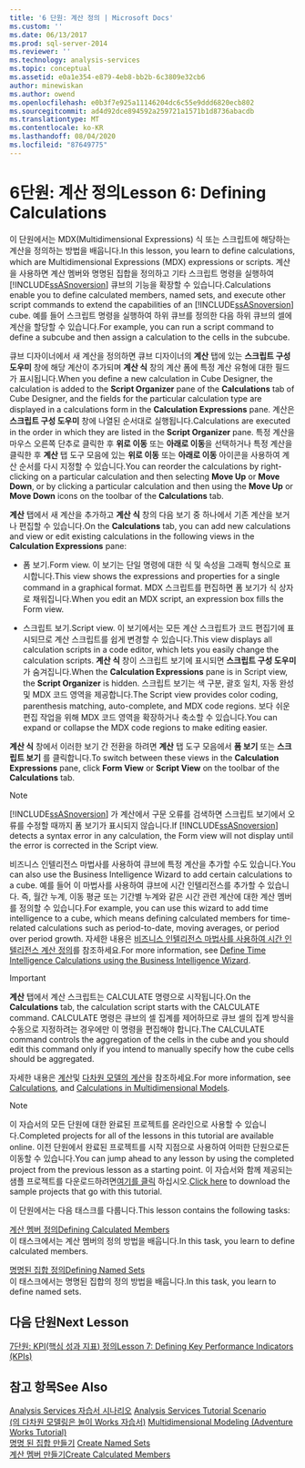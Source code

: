 ```yaml
---
title: '6 단원: 계산 정의 | Microsoft Docs'
ms.custom: ''
ms.date: 06/13/2017
ms.prod: sql-server-2014
ms.reviewer: ''
ms.technology: analysis-services
ms.topic: conceptual
ms.assetid: e0a1e354-e879-4eb8-bb2b-6c3809e32cb6
author: minewiskan
ms.author: owend
ms.openlocfilehash: e0b3f7e925a11146204dc6c55e9ddd6820ecb802
ms.sourcegitcommit: ad4d92dce894592a259721a1571b1d8736abacdb
ms.translationtype: MT
ms.contentlocale: ko-KR
ms.lasthandoff: 08/04/2020
ms.locfileid: "87649775"
---
```

# <a name="lesson-6-defining-calculations"></a><span data-ttu-id="cd10e-102">6단원: 계산 정의</span><span class="sxs-lookup"><span data-stu-id="cd10e-102">Lesson 6: Defining Calculations</span></span>
  <span data-ttu-id="cd10e-103">이 단원에서는 MDX(Multidimensional Expressions) 식 또는 스크립트에 해당하는 계산을 정의하는 방법을 배웁니다.</span><span class="sxs-lookup"><span data-stu-id="cd10e-103">In this lesson, you learn to define calculations, which are Multidimensional Expressions (MDX) expressions or scripts.</span></span> <span data-ttu-id="cd10e-104">계산을 사용하면 계산 멤버와 명명된 집합을 정의하고 기타 스크립트 명령을 실행하여 [!INCLUDE[ssASnoversion](../includes/ssasnoversion-md.md)] 큐브의 기능을 확장할 수 있습니다.</span><span class="sxs-lookup"><span data-stu-id="cd10e-104">Calculations enable you to define calculated members, named sets, and execute other script commands to extend the capabilities of an [!INCLUDE[ssASnoversion](../includes/ssasnoversion-md.md)] cube.</span></span> <span data-ttu-id="cd10e-105">예를 들어 스크립트 명령을 실행하여 하위 큐브를 정의한 다음 하위 큐브의 셀에 계산을 할당할 수 있습니다.</span><span class="sxs-lookup"><span data-stu-id="cd10e-105">For example, you can run a script command to define a subcube and then assign a calculation to the cells in the subcube.</span></span>  
  
 <span data-ttu-id="cd10e-106">큐브 디자이너에서 새 계산을 정의하면 큐브 디자이너의 **계산** 탭에 있는 **스크립트 구성 도우미** 창에 해당 계산이 추가되며 **계산 식** 창의 계산 폼에 특정 계산 유형에 대한 필드가 표시됩니다.</span><span class="sxs-lookup"><span data-stu-id="cd10e-106">When you define a new calculation in Cube Designer, the calculation is added to the **Script Organizer** pane of the **Calculations** tab of Cube Designer, and the fields for the particular calculation type are displayed in a calculations form in the **Calculation Expressions** pane.</span></span> <span data-ttu-id="cd10e-107">계산은 **스크립트 구성 도우미** 창에 나열된 순서대로 실행됩니다.</span><span class="sxs-lookup"><span data-stu-id="cd10e-107">Calculations are executed in the order in which they are listed in the **Script Organizer** pane.</span></span> <span data-ttu-id="cd10e-108">특정 계산을 마우스 오른쪽 단추로 클릭한 후 **위로 이동** 또는 **아래로 이동**을 선택하거나 특정 계산을 클릭한 후 **계산** 탭 도구 모음에 있는 **위로 이동** 또는 **아래로 이동** 아이콘을 사용하여 계산 순서를 다시 지정할 수 있습니다.</span><span class="sxs-lookup"><span data-stu-id="cd10e-108">You can reorder the calculations by right-clicking on a particular calculation and then selecting **Move Up** or **Move Down**, or by clicking a particular calculation and then using the **Move Up** or **Move Down** icons on the toolbar of the **Calculations** tab.</span></span>  
  
 <span data-ttu-id="cd10e-109">**계산** 탭에서 새 계산을 추가하고 **계산 식** 창의 다음 보기 중 하나에서 기존 계산을 보거나 편집할 수 있습니다.</span><span class="sxs-lookup"><span data-stu-id="cd10e-109">On the **Calculations** tab, you can add new calculations and view or edit existing calculations in the following views in the **Calculation Expressions** pane:</span></span>  
  
-   <span data-ttu-id="cd10e-110">폼 보기.</span><span class="sxs-lookup"><span data-stu-id="cd10e-110">Form view.</span></span> <span data-ttu-id="cd10e-111">이 보기는 단일 명령에 대한 식 및 속성을 그래픽 형식으로 표시합니다.</span><span class="sxs-lookup"><span data-stu-id="cd10e-111">This view shows the expressions and properties for a single command in a graphical format.</span></span> <span data-ttu-id="cd10e-112">MDX 스크립트를 편집하면 폼 보기가 식 상자로 채워집니다.</span><span class="sxs-lookup"><span data-stu-id="cd10e-112">When you edit an MDX script, an expression box fills the Form view.</span></span>  
  
-   <span data-ttu-id="cd10e-113">스크립트 보기.</span><span class="sxs-lookup"><span data-stu-id="cd10e-113">Script view.</span></span> <span data-ttu-id="cd10e-114">이 보기에서는 모든 계산 스크립트가 코드 편집기에 표시되므로 계산 스크립트를 쉽게 변경할 수 있습니다.</span><span class="sxs-lookup"><span data-stu-id="cd10e-114">This view displays all calculation scripts in a code editor, which lets you easily change the calculation scripts.</span></span> <span data-ttu-id="cd10e-115">**계산 식** 창이 스크립트 보기에 표시되면 **스크립트 구성 도우미** 가 숨겨집니다.</span><span class="sxs-lookup"><span data-stu-id="cd10e-115">When the **Calculation Expressions** pane is in Script view, the **Script Organizer** is hidden.</span></span> <span data-ttu-id="cd10e-116">스크립트 보기는 색 구분, 괄호 일치, 자동 완성 및 MDX 코드 영역을 제공합니다.</span><span class="sxs-lookup"><span data-stu-id="cd10e-116">The Script view provides color coding, parenthesis matching, auto-complete, and MDX code regions.</span></span> <span data-ttu-id="cd10e-117">보다 쉬운 편집 작업을 위해 MDX 코드 영역을 확장하거나 축소할 수 있습니다.</span><span class="sxs-lookup"><span data-stu-id="cd10e-117">You can expand or collapse the MDX code regions to make editing easier.</span></span>  
  
 <span data-ttu-id="cd10e-118">**계산 식** 창에서 이러한 보기 간 전환을 하려면 **계산** 탭 도구 모음에서 **폼 보기** 또는 **스크립트 보기** 를 클릭합니다.</span><span class="sxs-lookup"><span data-stu-id="cd10e-118">To switch between these views in the **Calculation Expressions** pane, click **Form View** or **Script View** on the toolbar of the **Calculations** tab.</span></span>  
  
> [!NOTE]  
>  <span data-ttu-id="cd10e-119">[!INCLUDE[ssASnoversion](../includes/ssasnoversion-md.md)] 가 계산에서 구문 오류를 검색하면 스크립트 보기에서 오류를 수정할 때까지 폼 보기가 표시되지 않습니다.</span><span class="sxs-lookup"><span data-stu-id="cd10e-119">If [!INCLUDE[ssASnoversion](../includes/ssasnoversion-md.md)] detects a syntax error in any calculation, the Form view will not display until the error is corrected in the Script view.</span></span>  
  
 <span data-ttu-id="cd10e-120">비즈니스 인텔리전스 마법사를 사용하여 큐브에 특정 계산을 추가할 수도 있습니다.</span><span class="sxs-lookup"><span data-stu-id="cd10e-120">You can also use the Business Intelligence Wizard to add certain calculations to a cube.</span></span> <span data-ttu-id="cd10e-121">예를 들어 이 마법사를 사용하여 큐브에 시간 인텔리전스를 추가할 수 있습니다. 즉, 월간 누계, 이동 평균 또는 기간별 누계와 같은 시간 관련 계산에 대한 계산 멤버를 정의할 수 있습니다.</span><span class="sxs-lookup"><span data-stu-id="cd10e-121">For example, you can use this wizard to add time intelligence to a cube, which means defining calculated members for time-related calculations such as period-to-date, moving averages, or period over period growth.</span></span> <span data-ttu-id="cd10e-122">자세한 내용은 [비즈니스 인텔리전스 마법사를 사용하여 시간 인텔리전스 계산 정의](multidimensional-models/define-time-intelligence-calculations-using-the-business-intelligence-wizard.md)를 참조하세요.</span><span class="sxs-lookup"><span data-stu-id="cd10e-122">For more information, see [Define Time Intelligence Calculations using the Business Intelligence Wizard](multidimensional-models/define-time-intelligence-calculations-using-the-business-intelligence-wizard.md).</span></span>  
  
> [!IMPORTANT]  
>  <span data-ttu-id="cd10e-123">**계산** 탭에서 계산 스크립트는 CALCULATE 명령으로 시작됩니다.</span><span class="sxs-lookup"><span data-stu-id="cd10e-123">On the **Calculations** tab, the calculation script starts with the CALCULATE command.</span></span> <span data-ttu-id="cd10e-124">CALCULATE 명령은 큐브의 셀 집계를 제어하므로 큐브 셀의 집계 방식을 수동으로 지정하려는 경우에만 이 명령을 편집해야 합니다.</span><span class="sxs-lookup"><span data-stu-id="cd10e-124">The CALCULATE command controls the aggregation of the cells in the cube and you should edit this command only if you intend to manually specify how the cube cells should be aggregated.</span></span>  
  
 <span data-ttu-id="cd10e-125">자세한 내용은 [계산](multidimensional-models-olap-logical-cube-objects/calculations.md)및 [다차원 모델의 계산](multidimensional-models/calculations-in-multidimensional-models.md)을 참조하세요.</span><span class="sxs-lookup"><span data-stu-id="cd10e-125">For more information, see [Calculations](multidimensional-models-olap-logical-cube-objects/calculations.md), and [Calculations in Multidimensional Models](multidimensional-models/calculations-in-multidimensional-models.md).</span></span>  
  
> [!NOTE]  
>  <span data-ttu-id="cd10e-126">이 자습서의 모든 단원에 대한 완료된 프로젝트를 온라인으로 사용할 수 있습니다.</span><span class="sxs-lookup"><span data-stu-id="cd10e-126">Completed projects for all of the lessons in this tutorial are available online.</span></span> <span data-ttu-id="cd10e-127">이전 단원에서 완료된 프로젝트를 시작 지점으로 사용하여 어떠한 단원으로든 이동할 수 있습니다.</span><span class="sxs-lookup"><span data-stu-id="cd10e-127">You can jump ahead to any lesson by using the completed project from the previous lesson as a starting point.</span></span> <span data-ttu-id="cd10e-128">이 자습서와 함께 제공되는 샘플 프로젝트를 다운로드하려면[여기를 클릭](https://go.microsoft.com/fwlink/?LinkID=221866) 하십시오.</span><span class="sxs-lookup"><span data-stu-id="cd10e-128">[Click here](https://go.microsoft.com/fwlink/?LinkID=221866) to download the sample projects that go with this tutorial.</span></span>  
  
 <span data-ttu-id="cd10e-129">이 단원에서는 다음 태스크를 다룹니다.</span><span class="sxs-lookup"><span data-stu-id="cd10e-129">This lesson contains the following tasks:</span></span>  
  
 [<span data-ttu-id="cd10e-130">계산 멤버 정의</span><span class="sxs-lookup"><span data-stu-id="cd10e-130">Defining Calculated Members</span></span>](lesson-6-1-defining-calculated-members.md)  
 <span data-ttu-id="cd10e-131">이 태스크에서는 계산 멤버의 정의 방법을 배웁니다.</span><span class="sxs-lookup"><span data-stu-id="cd10e-131">In this task, you learn to define calculated members.</span></span>  
  
 [<span data-ttu-id="cd10e-132">명명된 집합 정의</span><span class="sxs-lookup"><span data-stu-id="cd10e-132">Defining Named Sets</span></span>](lesson-6-2-defining-named-sets.md)  
 <span data-ttu-id="cd10e-133">이 태스크에서는 명명된 집합의 정의 방법을 배웁니다.</span><span class="sxs-lookup"><span data-stu-id="cd10e-133">In this task, you learn to define named sets.</span></span>  
  
## <a name="next-lesson"></a><span data-ttu-id="cd10e-134">다음 단원</span><span class="sxs-lookup"><span data-stu-id="cd10e-134">Next Lesson</span></span>  
 [<span data-ttu-id="cd10e-135">7단원: KPI&#40;핵심 성과 지표&#41; 정의</span><span class="sxs-lookup"><span data-stu-id="cd10e-135">Lesson 7: Defining Key Performance Indicators &#40;KPIs&#41;</span></span>](lesson-7-defining-key-performance-indicators-kpis.md)  
  
## <a name="see-also"></a><span data-ttu-id="cd10e-136">참고 항목</span><span class="sxs-lookup"><span data-stu-id="cd10e-136">See Also</span></span>  
 <span data-ttu-id="cd10e-137">[Analysis Services 자습서 시나리오](analysis-services-tutorial-scenario.md) </span><span class="sxs-lookup"><span data-stu-id="cd10e-137">[Analysis Services Tutorial Scenario](analysis-services-tutorial-scenario.md) </span></span>  
 <span data-ttu-id="cd10e-138">[&#40;의 다차원 모델링은 놀이 Works 자습서&#41;](multidimensional-modeling-adventure-works-tutorial.md) </span><span class="sxs-lookup"><span data-stu-id="cd10e-138">[Multidimensional Modeling &#40;Adventure Works Tutorial&#41;](multidimensional-modeling-adventure-works-tutorial.md) </span></span>  
 <span data-ttu-id="cd10e-139">[명명 된 집합 만들기](multidimensional-models/create-named-sets.md) </span><span class="sxs-lookup"><span data-stu-id="cd10e-139">[Create Named Sets](multidimensional-models/create-named-sets.md) </span></span>  
 [<span data-ttu-id="cd10e-140">계산 멤버 만들기</span><span class="sxs-lookup"><span data-stu-id="cd10e-140">Create Calculated Members</span></span>](multidimensional-models/create-calculated-members.md)  
  
  
